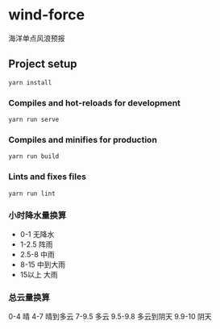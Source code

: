 # wind-force

海洋单点风浪预报

## Project setup

```
yarn install
```

### Compiles and hot-reloads for development

```
yarn run serve
```

### Compiles and minifies for production

```
yarn run build
```

### Lints and fixes files

```
yarn run lint
```

### 小时降水量换算

* 0-1 无降水
* 1-2.5 阵雨
* 2.5-8 中雨
* 8-15 中到大雨
* 15以上 大雨

### 总云量换算

0-4 晴
4-7 晴到多云
7-9.5 多云
9.5-9.8 多云到阴天
9.9-10 阴天

